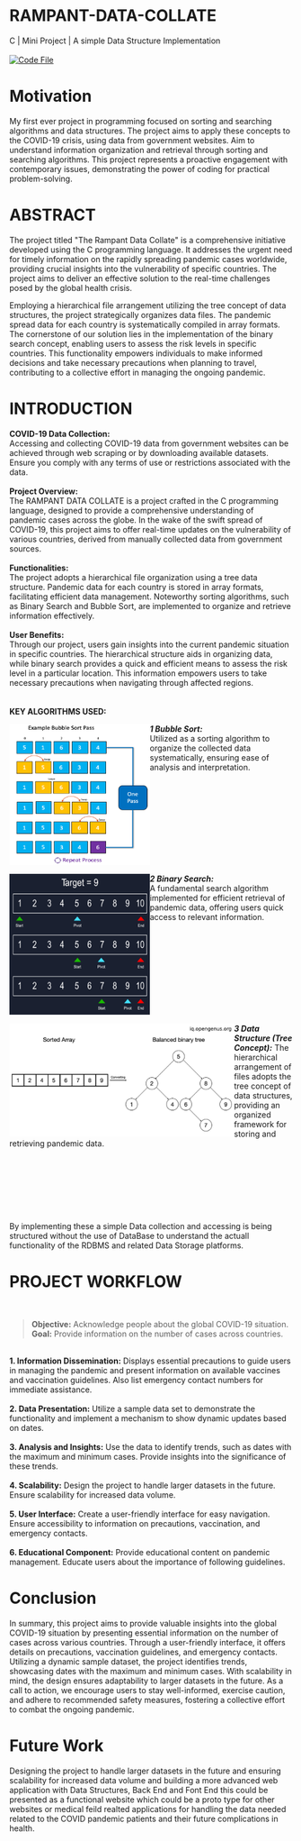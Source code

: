 # RAMPANT-DATA-COLLATE
C | Mini Project | A simple Data Structure Implementation
<br><br>
[![Code File](https://img.shields.io/badge/Open-Main%20File-yellow?style=circle-circle)](https://github.com/A-Chandini-Devi/RAMPANT-DATA-COLLATE/blob/main/main/main.c)
<br>
# Motivation
My first ever project in programming focused on sorting and searching algorithms and data structures. The project aims to apply these concepts to the COVID-19 crisis, using data from government websites. Aim to understand information organization and retrieval through sorting and searching algorithms. This project represents a proactive engagement with contemporary issues, demonstrating the power of coding for practical problem-solving.

# ABSTRACT
The project titled "The Rampant Data Collate" is a comprehensive initiative developed using the C programming language. It addresses the urgent need for timely information on the rapidly spreading pandemic cases worldwide, providing crucial insights into the vulnerability of specific countries. The project aims to deliver an effective solution to the real-time challenges posed by the global health crisis. 

Employing a hierarchical file arrangement utilizing the tree concept of data structures, the project strategically organizes data files. The pandemic spread data for each country is systematically compiled in array formats. The cornerstone of our solution lies in the implementation of the binary search concept, enabling users to assess the risk levels in specific countries. This functionality empowers individuals to make informed decisions and take necessary precautions when planning to travel, contributing to a collective effort in managing the ongoing pandemic.

# INTRODUCTION
<b>COVID-19 Data Collection:</b> <br>
Accessing and collecting COVID-19 data from government websites can be achieved through web scraping or by downloading available datasets. Ensure you comply with any terms of use or restrictions associated with the data.
<br><br>
<b>Project Overview:</b><br>
The RAMPANT DATA COLLATE is a project crafted in the C programming language, designed to provide a comprehensive understanding of pandemic cases across the globe. In the wake of the swift spread of COVID-19, this project aims to offer real-time updates on the vulnerability of various countries, derived from manually collected data from government sources.
<br><br>
<b>Functionalities:</b><br>
The project adopts a hierarchical file organization using a tree data structure. Pandemic data for each country is stored in array formats, facilitating efficient data management. Noteworthy sorting algorithms, such as Binary Search and Bubble Sort, are implemented to organize and retrieve information effectively.
<br><br>
<b>User Benefits:</b><br>
Through our project, users gain insights into the current pandemic situation in specific countries. The hierarchical structure aids in organizing data, while binary search provides a quick and efficient means to assess the risk level in a particular location. This information empowers users to take necessary precautions when navigating through affected regions.
<br>
<br><br>
**KEY ALGORITHMS USED:**
  <p float="right">
  <img align="left"src="https://github.com/A-Chandini-Devi/RAMPANT-DATA-COLLATE/blob/main/image.png" alt="Bubble Sort" width="250" height="250">
  <em><b>1 Bubble Sort:</b></em>
  <br>
    Utilized as a sorting algorithm to organize the collected data systematically, ensuring ease of analysis and interpretation.
  </p>
  <br><br><br><br><br><br><br><br><br>
  <p float="right">
  <img align="left"src="https://github.com/A-Chandini-Devi/RAMPANT-DATA-COLLATE/blob/main/Binary-Search.png" alt="Bubble Sort" width="250" height="250">
  <em><b>2 Binary Search:</b> </em>
  <br>
   A fundamental search algorithm implemented for efficient retrieval of pandemic data, offering users quick access to relevant information.
  </p>
  <br>
  <br><br><br><br><br><br><br><br>
  <p float="right">
  <img align="left"src="https://github.com/A-Chandini-Devi/RAMPANT-DATA-COLLATE/blob/main/Binary-Search-Tree.png" alt="Bubble Sort" width="400" height="200">
  <em><b>3 Data Structure (Tree Concept):</b></em>
     The hierarchical arrangement of files adopts the tree concept of data structures, providing an organized framework for storing and retrieving pandemic data.
  </p>
  <br><br><br><br><br><br>
 
 By implementing these a simple Data collection and accessing is being structured without the use of DataBase to understand the actuall functionality of the RDBMS and related Data Storage platforms.
 
# PROJECT WORKFLOW
<br>

> <b>Objective:</b>  Acknowledge people about the global COVID-19 situation.<br>
> <b>Goal:</b>       Provide information on the number of cases across countries.

<br>
<b>1. Information Dissemination:</b>
Displays essential precautions to guide users in managing the pandemic and present information on available vaccines and vaccination guidelines. Also list emergency contact numbers for immediate assistance.
<br><br>
<b>2. Data Presentation:</b>
Utilize a sample data set to demonstrate the functionality and implement a mechanism to show dynamic updates based on dates.
<br><br>
<b>3. Analysis and Insights:</b>
Use the data to identify trends, such as dates with the maximum and minimum cases. Provide insights into the significance of these trends.
<br><br>
<b>4. Scalability:</b> Design the project to handle larger datasets in the future. Ensure scalability for increased data volume.
<br><br>
<b>5. User Interface:</b>
Create a user-friendly interface for easy navigation. Ensure accessibility to information on precautions, vaccination, and emergency contacts.
<br><br>
<b>6. Educational Component:</b>
Provide educational content on pandemic management. Educate users about the importance of following guidelines.

# Conclusion
In summary, this project aims to provide valuable insights into the global COVID-19 situation by presenting essential information on the number of cases across various countries. Through a user-friendly interface, it offers details on precautions, vaccination guidelines, and emergency contacts. Utilizing a dynamic sample dataset, the project identifies trends, showcasing dates with the maximum and minimum cases. With scalability in mind, the design ensures adaptability to larger datasets in the future. As a call to action, we encourage users to stay well-informed, exercise caution, and adhere to recommended safety measures, fostering a collective effort to combat the ongoing pandemic.

# Future Work
Designing the project to handle larger datasets in the future and ensuring scalability for increased data volume and building a more advanced web application with Data Structures, Back End and Font End this could be presented as a functional website which could be a proto type for other websites or medical feild realted applications for handling the data needed related to the COVID pandemic patients and their future complications in health.



